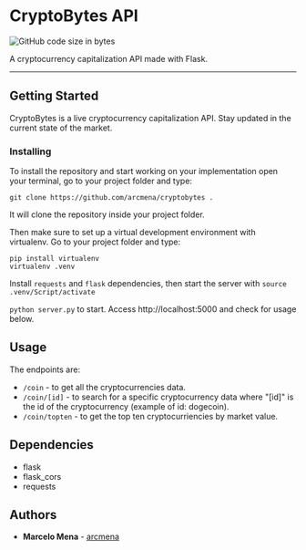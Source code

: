 # CryptoBytes API
![GitHub code size in bytes](https://img.shields.io/github/languages/code-size/arcmena/cryptobytes.svg)

A cryptocurrency capitalization API made with Flask.

---------------

## Getting Started

CryptoBytes is a live cryptocurrency capitalization API. Stay updated in the current state of the market.

### Installing

To install the repository and start working on your implementation open your terminal, go to your project folder and type:
```
git clone https://github.com/arcmena/cryptobytes .
```
It will clone the repository inside your project folder.

Then make sure to set up a virtual development environment with virtualenv. Go to your project folder and type: 
```
pip install virtualenv
virtualenv .venv
```
Install ```requests``` and ```flask``` dependencies, then start the server with ```source .venv/Script/activate```

```python server.py``` to start. Access http://localhost:5000 and check for usage below.

## Usage

The endpoints are:

- ```/coin``` - to get all the cryptocurrencies data.
- ```/coin/[id]``` - to search for a specific cryptocurrency data where "[id]" is the id of the cryptocurrency (example of id: dogecoin).
- ```/coin/topten``` - to get the top ten cryptocurriencies by market value.

## Dependencies
- flask
- flask_cors
- requests

## Authors

* **Marcelo Mena** - [arcmena](https://github.com/arcmena)